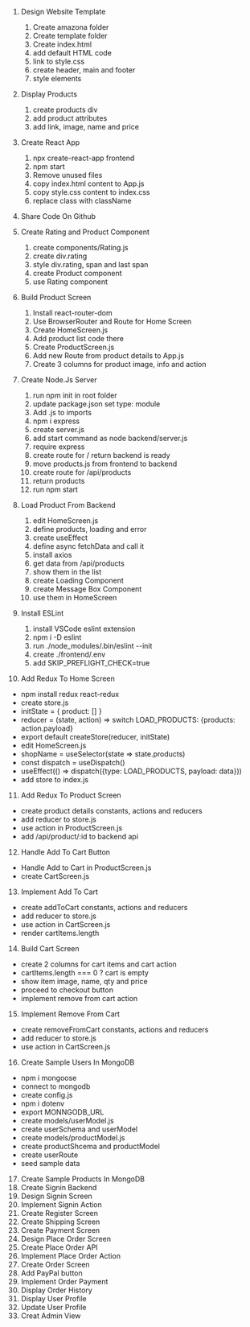 1. Design Website Template

   1. Create amazona folder
   2. Create template folder
   3. Create index.html
   4. add default HTML code
   5. link to style.css
   6. create header, main and footer
   7. style elements

2. Display Products

   1. create products div
   2. add product attributes
   3. add link, image, name and price

3. Create React App

   1. npx create-react-app frontend
   2. npm start
   3. Remove unused files
   4. copy index.html content to App.js
   5. copy style.css content to index.css
   6. replace class with className

4. Share Code On Github

5. Create Rating and Product Component

   1. create components/Rating.js
   2. create div.rating
   3. style div.rating, span and last span
   4. create Product component
   5. use Rating component

6. Build Product Screen

   1. Install react-router-dom
   2. Use BrowserRouter and Route for Home Screen
   3. Create HomeScreen.js
   4. Add product list code there
   5. Create ProductScreen.js
   6. Add new Route from product details to App.js
   7. Create 3 columns for product image, info and action

7. Create Node.Js Server

   1. run npm init in root folder
   2. update package.json set type: module
   3. Add .js to imports
   4. npm i express
   5. create server.js
   6. add start command as node backend/server.js
   7. require express
   8. create route for / return backend is ready
   9. move products.js from frontend to backend
   10. create route for /api/products
   11. return products
   12. run npm start

8. Load Product From Backend

   1. edit HomeScreen.js
   2. define products, loading and error
   3. create useEffect
   4. define async fetchData and call it
   5. install axios
   6. get data from /api/products
   7. show them in the list
   8. create Loading Component
   9. create Message Box Component
   10. use them in HomeScreen

9. Install ESLint

   1. install VSCode eslint extension
   2. npm i -D eslint
   3. run ./node_modules/.bin/eslint --init
   4. create ./frontend/.env
   5. add SKIP_PREFLIGHT_CHECK=true

10. Add Redux To Home Screen

- npm install redux react-redux
- create store.js
- initState = { product: [] }
- reducer = (state, action) => switch LOAD_PRODUCTS: {products: action.payload}
- export default createStore(reducer, initState)
- edit HomeScreen.js
- shopName = useSelector(state => state.products)
- const dispatch = useDispatch()
- useEffect(() => dispatch({type: LOAD_PRODUCTS, payload: data}))
- add store to index.js

11. Add Redux To Product Screen

- create product details constants, actions and reducers
- add reducer to store.js
- use action in ProductScreen.js
- add /api/product/:id to backend api

12. Handle Add To Cart Button

- Handle Add to Cart in ProductScreen.js
- create CartScreen.js

13. Implement Add To Cart

- create addToCart constants, actions and reducers
- add reducer to store.js
- use action in CartScreen.js
- render cartItems.length

14. Build Cart Screen

- create 2 columns for cart items and cart action
- cartItems.length === 0 ? cart is empty
- show item image, name, qty and price
- proceed to checkout button
- implement remove from cart action

15. Implement Remove From Cart

- create removeFromCart constants, actions and reducers
- add reducer to store.js
- use action in CartScreen.js

16. Create Sample Users In MongoDB

- npm i mongoose
- connect to mongodb
- create config.js
- npm i dotenv
- export MONNGODB_URL
- create models/userModel.js
- create userSchema and userModel
- create models/productModel.js
- create productShcema and productModel
- create userRoute
- seed sample data

17. Create Sample Products In MongoDB
18. Create Signin Backend
19. Design Signin Screen
20. Implement Signin Action
21. Create Register Screen
22. Create Shipping Screen
23. Create Payment Screen
24. Design Place Order Screen
25. Create Place Order API
26. Implement Place Order Action
27. Create Order Screen
28. Add PayPal button
29. Implement Order Payment
30. Display Order History
31. Display User Profile
32. Update User Profile
33. Creat Admin View
